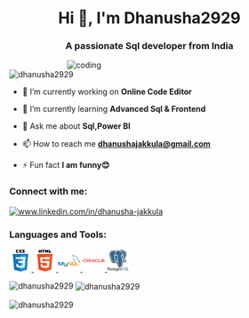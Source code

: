 <h1 align="center">Hi 👋, I'm Dhanusha2929</h1>
<h3 align="center">A passionate Sql developer from India</h3>

<img align="right" alt="coding" width="400" src="https://media.tenor.com/w3APLkMuTX0AAAAM/computer-work.gif  ">

<p align="left"> <img src="https://komarev.com/ghpvc/?username=dhanusha2929&label=Profile%20views&color=0e75b6&style=flat" alt="dhanusha2929" /> </p>

- 🔭 I’m currently working on **Online Code Editor**

- 🌱 I’m currently learning **Advanced Sql & Frontend**

- 💬 Ask me about **Sql,Power BI**

- 📫 How to reach me **dhanushajakkula@gmail.com**

- ⚡ Fun fact **I am funny😊**

<h3 align="left">Connect with me:</h3>
<p align="left">
<a href="https://linkedin.com/in/www.linkedin.com/in/dhanusha-jakkula" target="blank"><img align="center" src="https://raw.githubusercontent.com/rahuldkjain/github-profile-readme-generator/master/src/images/icons/Social/linked-in-alt.svg" alt="www.linkedin.com/in/dhanusha-jakkula" height="30" width="40" /></a>
</p>

<h3 align="left">Languages and Tools:</h3>
<p align="left"> <a href="https://www.w3schools.com/css/" target="_blank" rel="noreferrer"> <img src="https://raw.githubusercontent.com/devicons/devicon/master/icons/css3/css3-original-wordmark.svg" alt="css3" width="40" height="40"/> </a> <a href="https://www.w3.org/html/" target="_blank" rel="noreferrer"> <img src="https://raw.githubusercontent.com/devicons/devicon/master/icons/html5/html5-original-wordmark.svg" alt="html5" width="40" height="40"/> </a> <a href="https://www.mysql.com/" target="_blank" rel="noreferrer"> <img src="https://raw.githubusercontent.com/devicons/devicon/master/icons/mysql/mysql-original-wordmark.svg" alt="mysql" width="40" height="40"/> </a> <a href="https://www.oracle.com/" target="_blank" rel="noreferrer"> <img src="https://raw.githubusercontent.com/devicons/devicon/master/icons/oracle/oracle-original.svg" alt="oracle" width="40" height="40"/> </a> <a href="https://www.postgresql.org" target="_blank" rel="noreferrer"> <img src="https://raw.githubusercontent.com/devicons/devicon/master/icons/postgresql/postgresql-original-wordmark.svg" alt="postgresql" width="40" height="40"/> </a> </p>

<p><img align="left" src="https://github-readme-stats.vercel.app/api/top-langs?username=dhanusha2929&show_icons=true&locale=en&layout=compact" alt="dhanusha2929" /></p>

<p>&nbsp;<img align="center" src="https://github-readme-stats.vercel.app/api?username=dhanusha2929&show_icons=true&locale=en" alt="dhanusha2929" /></p>

<p><img align="center" src="https://github-readme-streak-stats.herokuapp.com/?user=dhanusha2929&" alt="dhanusha2929" /></p>

